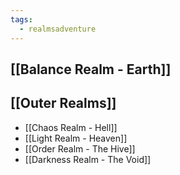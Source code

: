 ```yaml
---
tags:
  - realmsadventure
---
```

## [[Balance Realm - Earth]]
## [[Outer Realms]]
- [[Chaos Realm - Hell]]
- [[Light Realm - Heaven]]
- [[Order Realm - The Hive]]
- [[Darkness Realm - The Void]]


